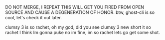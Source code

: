 DO NOT MERGE, I REPEAT
THIS WILL GET YOU FIRED FROM OPEN SOURCE AND CAUSE A DEGENERATION OF HONOR.
btw, ghost-cli is so cool, let's check it out later.

clumsy 3 is so rachet, 
oh my god, did you see clumsy 3 new short 
it so rachet I think Im gonna puke 
no im fine, im so rachet 
lets go get some shot. 
